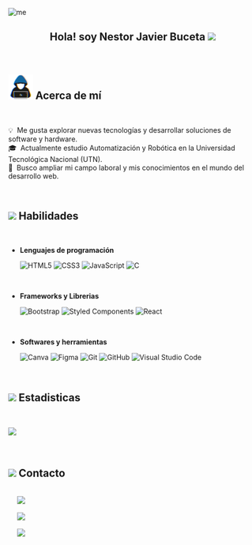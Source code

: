 ![me](https://github.com/blackyDev87/blackyDev87/assets/107352792/619105ea-40fe-422b-9ddd-84b7d45e2b95)

<h2 align="center">Hola! soy Nestor Javier Buceta <img src="https://media.giphy.com/media/hvRJCLFzcasrR4ia7z/giphy.gif" width="35"></h2>

<br>  

## <picture><img src = "https://github.com/0xAbdulKhalid/0xAbdulKhalid/raw/main/assets/mdImages/about_me.gif" width = 50px></picture> **Acerca de mí**

<br>  

<p>
  
  💡 &nbsp;Me gusta explorar nuevas tecnologías y desarrollar soluciones de software y hardware.\
  🎓 &nbsp;Actualmente estudio Automatización y Robótica en la Universidad Tecnológica Nacional (UTN).\
  🌱 &nbsp;Busco ampliar mi campo laboral y mis conocimientos en el mundo del desarrollo web.

</p>

<br>  
 

## <picture><img src="https://media2.giphy.com/media/QssGEmpkyEOhBCb7e1/giphy.gif?cid=ecf05e47a0n3gi1bfqntqmob8g9aid1oyj2wr3ds3mg700bl&rid=giphy.gif" width ="25"></picture> Habilidades

<br>

<p>

- **Lenguajes de programación**

  ![HTML5](https://img.shields.io/badge/html5-%23E34F26.svg?style=for-the-badge&logo=html5&logoColor=white)
  ![CSS3](https://img.shields.io/badge/css3-%231572B6.svg?style=for-the-badge&logo=css3&logoColor=white)
  ![JavaScript](https://img.shields.io/badge/javascript-%23323330.svg?style=for-the-badge&logo=javascript&logoColor=%23F7DF1E)
  ![C](https://img.shields.io/badge/c-%2300599C.svg?style=for-the-badge&logo=c&logoColor=white)

<br>   
    
- **Frameworks y Librerias**

  ![Bootstrap](https://img.shields.io/badge/bootstrap-%23563D7C.svg?style=for-the-badge&logo=bootstrap&logoColor=white)
  ![Styled Components](https://img.shields.io/badge/styled--components-DB7093?style=for-the-badge&logo=styled-components&logoColor=white)
  ![React](https://img.shields.io/badge/react-%2361DAFB.svg?style=for-the-badge&logo=react&logoColor=%2320232a)
  
<br>

- **Softwares y herramientas**

  ![Canva](https://img.shields.io/badge/Canva-%2300C4CC.svg?style=for-the-badge&logo=Canva&logoColor=white)
  ![Figma](https://img.shields.io/badge/figma-%23F24E1E.svg?style=for-the-badge&logo=figma&logoColor=white)
  ![Git](https://img.shields.io/badge/git-%23F05033.svg?style=for-the-badge&logo=git&logoColor=white)
  ![GitHub](https://img.shields.io/badge/github-%23121011.svg?style=for-the-badge&logo=github&logoColor=white)
  ![Visual Studio Code](https://img.shields.io/badge/Visual%20Studio%20Code-0078d7.svg?style=for-the-badge&logo=visual-studio-code&logoColor=white)

</p>

<br>

## <picture><img src = "https://github.com/7oSkaaa/7oSkaaa/blob/main/Images/Statistics.gif?raw=true" width = 50px></picture> Estadisticas

<br>  

<p>
  
  <!--![](https://github-readme-stats.vercel.app/api?username=blackyDev87&theme=tokyonight&hide_border=false&include_all_commits=false&count_private=false)<br/>-->
  <!--![](https://github-readme-streak-stats.herokuapp.com/?user=blackyDev87&theme=tokyonight&hide_border=false)<br/>-->
  ![](https://github-readme-stats.vercel.app/api/top-langs/?username=blackyDev87&theme=tokyonight&hide_border=false&include_all_commits=false&count_private=false&layout=compact)  
  
</p>

<br> 

## <img src='https://raw.githubusercontent.com/ShahriarShafin/ShahriarShafin/main/Assets/handshake.gif' width="70px"> Contacto

<br>
  &emsp;
 <a href="https://instagram.com/@b_negrito">
    <img src="https://img.shields.io/badge/Instagram-%23E4405F.svg?logo=Instagram&logoColor=white" width="112">
 </a>
 
  &emsp;
 <a href="https://linkedin.com/in/https://www.linkedin.com/in/nestor-javier-buceta/">
    <img src="https://img.shields.io/badge/LinkedIn-%230077B5.svg?logo=linkedin&logoColor=white" width="100">
 </a>
 
  &emsp;
 <a href="mailto:nestorjavierbuceta@gmail.com">
   <img src="https://img.shields.io/badge/-Gmail-D14836?style=flat&logo=Gmail&logoColor=white" width="80">
 </a>   




